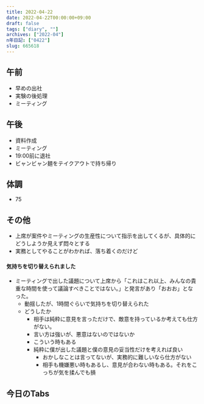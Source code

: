 ```yaml
---
title: 2022-04-22
date: 2022-04-22T00:00:00+09:00
draft: false
tags: ["diary", ""]
archives: ["2022-04"]
n年日記: ["0422"]
slug: 665618
---
```

## 午前
- 早めの出社
- 実験の後処理
- ミーティング
## 午後
- 資料作成
- ミーティング
- 19:00前に退社
- ビャンビャン麺をテイクアウトで持ち帰り
## 体調
- 75
## その他
- 上席が案件やミーティングの生産性について指示を出してくるが、具体的にどうしようか見えず悶々とする
- 実務としてやることがわかれば、落ち着くのだけど
#### 気持ちを切り替えられました
- ミーティングで出した議題について上席から「これはこれ以上、みんなの貴重な時間を使って議論すべきことではない。」と発言があり「おおお」となった。
  - 動揺したが、1時間ぐらいで気持ちを切り替えられた
  - どうしたか
    - 相手は純粋に意見を言っただけで、敵意を持っているか考えても仕方がない。
    - 言い方は強いが、悪意はないのではないか
    - こういう時もある
    - 純粋に僕が出した議題と僕の意見の妥当性だけを考えれば良い
      - おかしなことは言ってないが、実務的に難しいなら仕方がない
      - 相手も機嫌悪い時もあるし、意見が合わない時もある。それをこっちが気を揉んでも損
## 今日のTabs